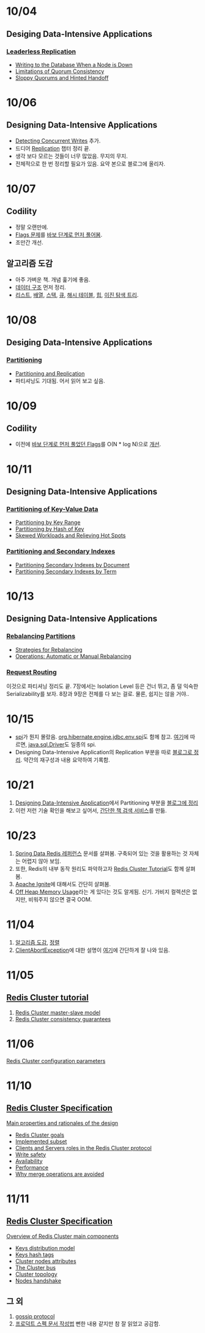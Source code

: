 # 10/04

## Desiging Data-Intensive Applications

### [Leaderless Replication](https://github.com/codehumane/what-i-learned/blob/master/book/ddia/Distributed-Data.md#leaderless-replication)

- [Writing to the Database When a Node is Down](https://github.com/codehumane/what-i-learned/blob/master/book/ddia/Distributed-Data.md#writing-to-the-database-when-a-node-is-down)
- [Limitations of Quorum Consistency](https://github.com/codehumane/what-i-learned/blob/master/book/ddia/Distributed-Data.md#limitations-of-quorum-consistency)
- [Sloppy Quorums and Hinted Handoff](https://github.com/codehumane/what-i-learned/blob/master/book/ddia/Distributed-Data.md#sloppy-quorums-and-hinted-handoff)

# 10/06

## Designing Data-Intensive Applications

- [Detecting Concurrent Writes](https://github.com/codehumane/what-i-learned/blob/master/book/ddia/Distributed-Data.md#detecting-concurrent-writes) 추가.
- 드디어 [Replication](https://github.com/codehumane/what-i-learned/blob/master/book/ddia/Distributed-Data.md#replication) 챕터 정리 끝.
- 생각 보다 모르는 것들이 너무 많았음. 무지의 무지.
- 전체적으로 한 번 정리할 필요가 있음. 요약 본으로 블로그에 올리자.

# 10/07

## Codility

- 정말 오랜만에.
- [Flags 문제](https://app.codility.com/programmers/lessons/10-prime_and_composite_numbers/flags/)를 [바보 단계로 먼저 풀어봄](https://github.com/codehumane/learn-algorithm-in-java/commit/9e149d7ea88ecee692f824663d8e0830270fa166).
- 조만간 개선.

## 알고리즘 도감

- 아주 가벼운 책. 개념 훑기에 좋음.
- [데이터 구조](https://github.com/codehumane/what-i-learned/blob/master/book/algorithms-explained-animated/README.md#%EB%8D%B0%EC%9D%B4%ED%84%B0-%EA%B5%AC%EC%A1%B0) 먼저 정리.
- [리스트](https://github.com/codehumane/what-i-learned/blob/master/book/algorithms-explained-animated/README.md#%EB%A6%AC%EC%8A%A4%ED%8A%B8), [배열](https://github.com/codehumane/what-i-learned/blob/master/book/algorithms-explained-animated/README.md#%EB%B0%B0%EC%97%B4), [스택](https://github.com/codehumane/what-i-learned/blob/master/book/algorithms-explained-animated/README.md#%EC%8A%A4%ED%83%9D), [큐](https://github.com/codehumane/what-i-learned/blob/master/book/algorithms-explained-animated/README.md#%ED%81%90), [해시 테이블](https://github.com/codehumane/what-i-learned/blob/master/book/algorithms-explained-animated/README.md#%ED%95%B4%EC%8B%9C-%ED%85%8C%EC%9D%B4%EB%B8%94), [힙](https://github.com/codehumane/what-i-learned/blob/master/book/algorithms-explained-animated/README.md#%ED%9E%99), [이진 탐색 트리](https://github.com/codehumane/what-i-learned/blob/master/book/algorithms-explained-animated/README.md#%EC%9D%B4%EC%A7%84-%ED%83%90%EC%83%89-%ED%8A%B8%EB%A6%AC).

# 10/08

## Desiging Data-Intensive Applications

### [Partitioning](https://github.com/codehumane/what-i-learned/blob/master/book/ddia/Distributed-Data.md#partitioning)

- [Partitioning and Replication](https://github.com/codehumane/what-i-learned/blob/master/book/ddia/Distributed-Data.md#partitioning-and-replication)
- 파티셔닝도 기대됨. 어서 읽어 보고 싶음.

# 10/09

## Codility

- 이전에 [바보 단계로 먼저 풀었던 Flags](https://github.com/codehumane/learn-algorithm-in-java/commit/9e149d7ea88ecee692f824663d8e0830270fa166)를 O(N * log N)으로 [개선](https://github.com/codehumane/learn-algorithm-in-java/commit/b3aa8d53e8c49ae4c51d6bb5926b78fdfa1a040d).

# 10/11

## Designing Data-Intensive Applications

### [Partitioning of Key-Value Data](https://github.com/codehumane/what-i-learned/blob/master/book/ddia/Distributed-Data.md#partitioning-of-key-value-data)

- [Partitioning by Key Range](https://github.com/codehumane/what-i-learned/blob/master/book/ddia/Distributed-Data.md#partitioning-by-key-range)
- [Partitioning by Hash of Key](https://github.com/codehumane/what-i-learned/blob/master/book/ddia/Distributed-Data.md#partitioning-by-hash-of-key)
- [Skewed Workloads and Relieving Hot Spots](https://github.com/codehumane/what-i-learned/blob/master/book/ddia/Distributed-Data.md#skewed-workloads-and-relieving-hot-spots)

### [Partitioning and Secondary Indexes](https://github.com/codehumane/what-i-learned/blob/master/book/ddia/Distributed-Data.md#partitioning-of-key-value-data)

- [Partitioning Secondary Indexes by Document](https://github.com/codehumane/what-i-learned/blob/master/book/ddia/Distributed-Data.md#partitioning-secondary-indexes-by-document)
- [Partitioning Secondary Indexes by Term](https://github.com/codehumane/what-i-learned/blob/master/book/ddia/Distributed-Data.md#partitioning-secondary-indexes-by-term)

# 10/13

## Designing Data-Intensive Applications

### [Rebalancing Partitions](https://github.com/codehumane/what-i-learned/blob/master/book/ddia/Distributed-Data.md#rebalancing-partitions)

- [Strategies for Rebalancing](https://github.com/codehumane/what-i-learned/blob/master/book/ddia/Distributed-Data.md#strategies-for-rebalancing)
- [Operations: Automatic or Manual Rebalancing](https://github.com/codehumane/what-i-learned/blob/master/book/ddia/Distributed-Data.md#operations-automatic-or-manual-rebalancing)

### [Request Routing](https://github.com/codehumane/what-i-learned/blob/master/book/ddia/Distributed-Data.md#request-routing)

이것으로 파티셔닝 정리도 끝. 7장에서는 Isolation Level 등은 건너 뛰고, 좀 덜 익숙한 Serializability를 보자. 8장과 9장은 전체를 다 보는 걸로. 물론, 쉽지는 않을 거야..
# 10/15

- [spi](https://en.wikipedia.org/wiki/Service_provider_interface)가 뭔지 몰랐음. [org.hibernate.engine.jdbc.env.spi](https://docs.jboss.org/hibernate/orm/5.3/javadocs/org/hibernate/engine/jdbc/spi/package-summary.html#package.description)도 함께 참고. [여기](https://stackoverflow.com/a/2956803)에 따르면, [java.sql.Driver](https://docs.oracle.com/javase/6/docs/api/java/sql/Driver.html)도 일종의 spi.
- Designing Data-Intensive Application의 Replication 부분을 따로 [블로그로 정리](http://codehumane.github.io/2018/10/12/Designing-Data-Intensive-Application/). 약간의 재구성과 내용 요약하여 기록함.

# 10/21

1. [Designing Data-Intensive Application](https://www.amazon.com/Designing-Data-Intensive-Applications-Reliable-Maintainable/dp/1449373321)에서 Partitioning 부분을 [블로그에 정리](http://codehumane.github.io/2018/10/19/Designing-Data-Intensive-Application-Partitioning/)
2. 이런 저런 기술 확인을 해보고 싶어서, [간단한 책 검색 서비스](https://github.com/codehumane/book-service)를 만듦.

# 10/23

1. [Spring Data Redis 레퍼런스](https://docs.spring.io/spring-data/data-redis/docs/current/reference/html/) 문서를 살펴봄. 구축되어 있는 것을 활용하는 것 자체는 어렵지 않아 보임.
2. 또한, Redis의 내부 동작 원리도 파악하고자 [Redis Cluster Tutorial](https://redis.io/topics/cluster-tutorial)도 함께 살펴봄.
3. [Apache Ignite](https://apacheignite.readme.io/docs)에 대해서도 간단히 살펴봄.
4. [Off Heap Memory Usage](https://dzone.com/articles/heap-vs-heap-memory-usage)라는 게 있다는 것도 알게됨. 신기. 가비지 컬렉션은 없지만, 비워주지 않으면 결국 OOM.

# 11/04

1. [알고리즘 도감](https://github.com/codehumane/what-i-learned/blob/master/book/algorithms-explained-animated/README.md), [정렬](https://github.com/codehumane/what-i-learned/blob/master/book/algorithms-explained-animated/README.md#%EC%A0%95%EB%A0%AC)
2. [ClientAbortException](https://tomcat.apache.org/tomcat-8.0-doc/api/org/apache/catalina/connector/ClientAbortException.html)에 대한 설명이 [여기](https://confluence.atlassian.com/jirakb/clientabortexception-because-of-closing-a-page-before-it-finished-loading-225122378.html)에 간단하게 잘 나와 있음.

# 11/05

## [Redis Cluster tutorial](https://github.com/codehumane/what-i-learned/blob/master/document/redis-cluster-tutorial.md#redis-cluster-tutorial)

1. [Redis Cluster master-slave model](https://github.com/codehumane/what-i-learned/blob/master/document/redis-cluster-tutorial.md#redis-cluster-master-slave-model)
2. [Redis Cluster consistency guarantees](https://github.com/codehumane/what-i-learned/blob/master/document/redis-cluster-tutorial.md#redis-cluster-consistency-guarantees)

# 11/06

[Redis Cluster configuration parameters](https://github.com/codehumane/what-i-learned/blob/master/document/redis-cluster-tutorial.md#redis-cluster-configuration-parameters)

# 11/10

## [Redis Cluster Specification](https://github.com/codehumane/what-i-learned/blob/master/document/redis-cluster-specification.md)

[Main properties and rationales of the design](https://github.com/codehumane/what-i-learned/blob/master/document/redis-cluster-specification.md#main-properties-ans-rationales-of-the-design)

- [Redis Cluster goals](https://github.com/codehumane/what-i-learned/blob/master/document/redis-cluster-specification.md#redis-cluster-goals)
- [Implemented subset](https://github.com/codehumane/what-i-learned/blob/master/document/redis-cluster-specification.md#implemented-subset)
- [Clients and Servers roles in the Redis Cluster protocol](https://github.com/codehumane/what-i-learned/blob/master/document/redis-cluster-specification.md#clients-and-servers-roles-in-the-redis-cluster-protocol)
- [Write safety](https://github.com/codehumane/what-i-learned/blob/master/document/redis-cluster-specification.md#write-safety)
- [Availability](https://github.com/codehumane/what-i-learned/blob/master/document/redis-cluster-specification.md#availability)
- [Performance](https://github.com/codehumane/what-i-learned/blob/master/document/redis-cluster-specification.md#performance)
- [Why merge operations are avoided](https://github.com/codehumane/what-i-learned/blob/master/document/redis-cluster-specification.md#why-merge-operations-are-avoided)

# 11/11

## [Redis Cluster Specification](https://github.com/codehumane/what-i-learned/blob/master/document/redis-cluster-specification.md)

[Overview of Redis Cluster main components](https://github.com/codehumane/what-i-learned/blob/master/document/redis-cluster-specification.md#overview-of-redis-cluster-main-components)

- [Keys distribution model](https://github.com/codehumane/what-i-learned/blob/master/document/redis-cluster-specification.md#keys-distribution-model)
- [Keys hash tags](https://github.com/codehumane/what-i-learned/blob/master/document/redis-cluster-specification.md#keys-hash-tags)
- [Cluster nodes attributes](https://github.com/codehumane/what-i-learned/blob/master/document/redis-cluster-specification.md#cluster-nodes-attributes)
- [The Cluster bus](https://github.com/codehumane/what-i-learned/blob/master/document/redis-cluster-specification.md#the-cluster-bus)
- [Cluster topology](https://github.com/codehumane/what-i-learned/blob/master/document/redis-cluster-specification.md#cluster-topology)
- [Nodes handshake](https://github.com/codehumane/what-i-learned/blob/master/document/redis-cluster-specification.md#nodes-handshake)

## 그 외

1. [gossip protocol](https://1ambda.github.io/cloud-computing/cloud-computing-2/)
2. [프로덕트 스펙 문서 작성법](https://brunch.co.kr/@hj-kang/2) 뻔한 내용 같지만 참 잘 읽었고 공감함.

